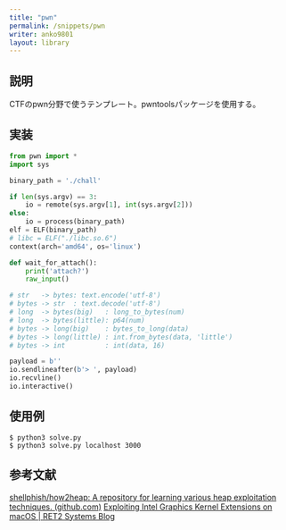 ```yaml
---
title: "pwn"
permalink: /snippets/pwn
writer: anko9801
layout: library
---
```


## 説明

CTFのpwn分野で使うテンプレート。pwntoolsパッケージを使用する。

## 実装

```python
from pwn import *
import sys

binary_path = './chall'

if len(sys.argv) == 3:
    io = remote(sys.argv[1], int(sys.argv[2]))
else:
    io = process(binary_path)
elf = ELF(binary_path)
# libc = ELF("./libc.so.6")
context(arch='amd64', os='linux')

def wait_for_attach():
    print('attach?')
    raw_input()

# str   -> bytes: text.encode('utf-8')
# bytes -> str  : text.decode('utf-8')
# long  -> bytes(big)   : long_to_bytes(num)
# long  -> bytes(little): p64(num)
# bytes -> long(big)    : bytes_to_long(data)
# bytes -> long(little) : int.from_bytes(data, 'little')
# bytes -> int          : int(data, 16)

payload = b''
io.sendlineafter(b'> ', payload)
io.recvline()
io.interactive()
```

## 使用例

```shell
$ python3 solve.py
$ python3 solve.py localhost 3000
```

## 参考文献
[shellphish/how2heap: A repository for learning various heap exploitation techniques. (github.com)](https://github.com/shellphish/how2heap)
[Exploiting Intel Graphics Kernel Extensions on macOS | RET2 Systems Blog](https://blog.ret2.io/2022/06/29/pwn2own-2021-safari-sandbox-intel-graphics-exploit/)